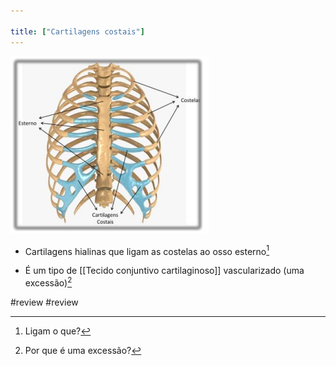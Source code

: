 ```yaml
---

title: ["Cartilagens costais"]
---
```

![Pasted image 20210415114537.png](Pasted%20image%2020210415114537.png)
+ Cartilagens hialinas que ligam as costelas ao osso esterno[^173080]

[^173080]: Ligam o que?

+ É um tipo de [[Tecido conjuntivo cartilaginoso]] vascularizado (uma excessão)[^344822]

[^344822]: Por que é uma excessão?


#review #review 
